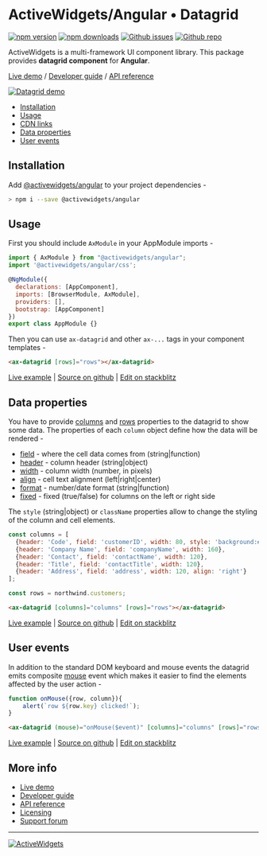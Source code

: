 
### 

# ActiveWidgets/Angular • Datagrid 

[![npm version](https://img.shields.io/npm/v/@activewidgets/angular)](https://www.npmjs.com/package/@activewidgets/angular "View this project on npm")
[![npm downloads](https://img.shields.io/npm/dm/@activewidgets/angular)](https://www.npmjs.com/package/@activewidgets/angular "npm package downloads/month")
[![Github issues](https://img.shields.io/github/issues/activewidgets/angular)](https://github.com/activewidgets/angular/issues "See Github issues")
[![Github repo](https://img.shields.io/github/stars/activewidgets/angular?label=GitHub&style=social)](https://github.com/activewidgets/angular "Open Github repo")

ActiveWidgets is a multi-framework UI component library. This package provides **datagrid component** for **Angular**.

[Live demo](https://angular.activewidgets.com) / [Developer guide](https://activewidgets.com/guide/) / [API reference](https://activewidgets.com/api/)

[![Datagrid demo](https://cdn.activewidgets.com/assets/screens/demo.png)](https://angular.activewidgets.com)

- [Installation](#installation)
- [Usage](#usage)
- [CDN links](#cdn-links)
- [Data properties](#data-properties)
- [User events](#user-events)


## Installation

Add [@activewidgets/angular](https://activewidgets.com/api/packages/angular/) to your project dependencies -

```sh
> npm i --save @activewidgets/angular
```

## Usage

First you should include `AxModule` in your AppModule imports -

```js
import { AxModule } from "@activewidgets/angular";
import '@activewidgets/angular/css';

@NgModule({
  declarations: [AppComponent],
  imports: [BrowserModule, AxModule],
  providers: [],
  bootstrap: [AppComponent]
})
export class AppModule {}
```

Then you can use `ax-datagrid` and other `ax-...` tags in your component templates -

```html
<ax-datagrid [rows]="rows"></ax-datagrid>
```
[Live example](https://angular.activewidgets.com/hello-world/) | [Source on github](https://github.com/activewidgets/angular/tree/master/examples/hello-world) | [Edit on stackblitz](https://stackblitz.com/github/activewidgets/angular/tree/master/examples/hello-world?file=src/app.js)


## Data properties

You have to provide [columns](https://activewidgets.com/api/datagrid/columns/) and [rows](https://activewidgets.com/api/datagrid/rows/) properties to the datagrid to show some data. The properties of each `column` object define how the data will be rendered -

- [field](https://activewidgets.com/api/datagrid/columns/#field) - where the cell data comes from (string|function)
- [header](https://activewidgets.com/api/datagrid/columns/#header) - column header (string|object)
- [width](https://activewidgets.com/api/datagrid/columns/#width) - column width (number, in pixels)
- [align](https://activewidgets.com/api/datagrid/columns/#align) - cell text alignment (left|right|center)
- [format](https://activewidgets.com/api/datagrid/columns/#format) - number/date format (string|function)
- [fixed](https://activewidgets.com/api/datagrid/columns/#fixed) - fixed (true/false) for columns on the left or right side

The `style` (string|object) or `className` properties allow to change the styling of the column and cell elements.

```js
const columns = [
  {header: 'Code', field: 'customerID', width: 80, style: 'background:#def', fixed: true},
  {header: 'Company Name', field: 'companyName', width: 160},
  {header: 'Contact', field: 'contactName', width: 120},
  {header: 'Title', field: 'contactTitle', width: 120},
  {header: 'Address', field: 'address', width: 120, align: 'right'}
];

const rows = northwind.customers;
```

```html
<ax-datagrid [columns]="columns" [rows]="rows"></ax-datagrid>
```

[Live example](https://angular.activewidgets.com/columns/) | [Source on github](https://github.com/activewidgets/angular/tree/master/examples/columns) | [Edit on stackblitz](https://stackblitz.com/github/activewidgets/angular/tree/master/examples/columns?file=src/app.js)


## User events

In addition to the standard DOM keyboard and mouse events the datagrid emits composite 
[mouse](https://activewidgets.com/api/datagrid/mouse-event/) event which makes it easier to find the elements affected by the user action -

```js
function onMouse({row, column}){
    alert(`row ${row.key} clicked!`);
}
```
```html
<ax-datagrid (mouse)="onMouse($event)" [columns]="columns" [rows]="rows"></ax-datagrid>
```

[Live example](https://angular.activewidgets.com/events/) | [Source on github](https://github.com/activewidgets/angular/tree/master/examples/events) | [Edit on stackblitz](https://stackblitz.com/github/activewidgets/angular/tree/master/examples/events?file=src/app.js)

## More info

- [Live demo](https://react.activewidgets.com) 
- [Developer guide](https://activewidgets.com/guide/) 
- [API reference](https://activewidgets.com/api/)
- [Licensing](https://activewidgets.com/licenses/)
- [Support forum](https://activewidgets.com/messages/)


---

[![ActiveWidgets](https://activewidgets.com/include/logo/aw-logo-40.png)](https://activewidgets.com) 

